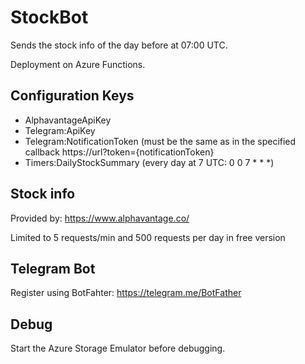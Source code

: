 # StockBot

Sends the stock info of the day before at 07:00 UTC.

Deployment on Azure Functions.

## Configuration Keys
* AlphavantageApiKey
* Telegram:ApiKey
*	Telegram:NotificationToken (must be the same as in the specified callback https://url?token={notificationToken}
* Timers:DailyStockSummary (every day at 7 UTC: 0 0 7 * * *)

## Stock info
Provided by: https://www.alphavantage.co/

Limited to 5 requests/min and 500 requests per day in free version

## Telegram Bot
Register using BotFahter: https://telegram.me/BotFather

## Debug
Start the Azure Storage Emulator before debugging.
